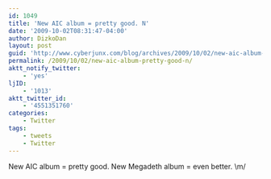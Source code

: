 ```yaml
---
id: 1049
title: 'New AIC album = pretty good. N'
date: '2009-10-02T08:31:47-04:00'
author: DizkoDan
layout: post
guid: 'http://www.cyberjunx.com/blog/archives/2009/10/02/new-aic-album-pretty-good-n/'
permalink: /2009/10/02/new-aic-album-pretty-good-n/
aktt_notify_twitter:
    - 'yes'
ljID:
    - '1013'
aktt_twitter_id:
    - '4551351760'
categories:
    - Twitter
tags:
    - tweets
    - Twitter
---
```


New AIC album = pretty good. New Megadeth album = even better. \\m/